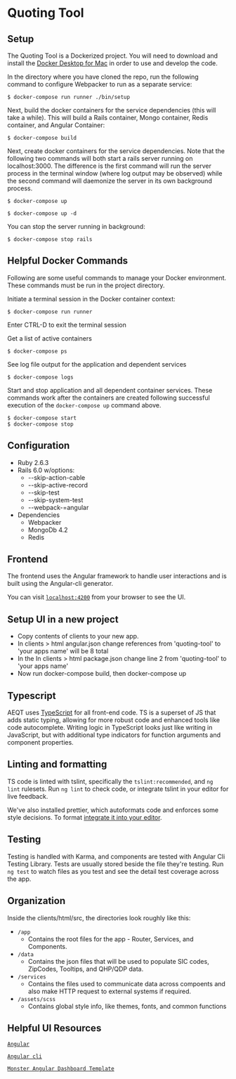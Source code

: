 # Quoting Tool


## Setup
The Quoting Tool is a Dockerized project.  You will need to download and install the [Docker Desktop for Mac](https://docs.docker.com/docker-for-mac/install/) in order to use and develop the code.

In the directory where you have cloned the repo, run the following command to configure Webpacker to run as a separate service:

```
$ docker-compose run runner ./bin/setup
```

Next, build the docker containers for the service dependencies (this will take a while).  This will build a Rails container, Mongo container, Redis container, and Angular Container:

```
$ docker-compose build
```

Next, create docker containers for the service dependencies.  Note that the following two commands will both start a rails server running on localhost:3000.  The difference is the first command will run the server process in the terminal window (where log output may be observed) while the second command will daemonize the server in its own background process.  

```
$ docker-compose up
```

```
$ docker-compose up -d
```

You can stop the server running in background:

```
$ docker-compose stop rails
```

## Helpful Docker Commands

Following are some useful commands to manage your Docker environment.  These commands must be run in the project directory.


Initiate a terminal session in the Docker container context:

```
$ docker-compose run runner
```

Enter CTRL-D to exit the terminal session

Get a list of active containers

```
$ docker-compose ps
```

See log file output for the application and dependent services

```
$ docker-compose logs
```

Start and stop application and all dependent container services.  These commands work after the containers are created following successful execution of the ```docker-compose up``` command above.

```
$ docker-compose start
$ docker-compose stop
```


## Configuration

* Ruby 2.6.3
* Rails 6.0 w/options:
  * --skip-action-cable
  * --skip-active-record
  * --skip-test
  * --skip-system-test
  * --webpack-=angular
* Dependencies
  *  Webpacker
  *  MongoDb 4.2
  *  Redis

## Frontend

The frontend uses the Angular framework to handle user interactions and is built using the Angular-cli generator.

You can visit [`localhost:4200`](http://localhost:4200) from your browser to see the UI.

## Setup UI in a new project

* Copy contents of clients to your new app.
* In clients > html angular.json change references from 'quoting-tool' to 'your apps name' will be 8 total
* In the In clients > html package.json change line 2 from 'quoting-tool' to 'your apps name'
* Now run docker-compose build, then docker-compose up

## Typescript

AEQT uses [TypeScript](https://www.typescriptlang.org) for all front-end code. TS is a superset of JS that adds static typing, allowing for more robust code and enhanced tools like code autocomplete.
Writing logic in TypeScript looks just like writing in JavaScript, but with additional type indicators for function arguments and component properties.

## Linting and formatting

TS code is linted with tslint, specifically the `tslint:recommended`, and `ng lint` rulesets. Run `ng lint` to check code, or integrate tslint in your editor for live feedback.

We've also installed prettier, which autoformats code and enforces some style decisions. To format [integrate it into your editor](https://prettier.io/docs/en/editors.html).

## Testing

Testing is handled with Karma, and components are tested with Angular Cli Testing Library. Tests are usually stored beside the file they're testing. Run `ng test` to watch files as you test and see the detail test coverage across the app.

## Organization

Inside the clients/html/src, the directories look roughly like this:

- `/app`
  - Contains the root files for the app - Router, Services, and Components.
- `/data`
  - Contains the json files that will be used to populate SIC codes, ZipCodes, Tooltips, and QHP/QDP data.
- `/services`
  - Contains the files used to communicate data across compoents and also make HTTP request to external systems if required.
- `/assets/scss`
  - Contains global style info, like themes, fonts, and common functions

## Helpful UI Resources

[`Angular`](https://angular.io/)

[`Angular cli`](https://cli.angular.io/)

[`Monster Angular Dashboard Template`](https://www.wrappixel.com/demos/angular-admin-templates/monster-angular/docs/documentation.html)
